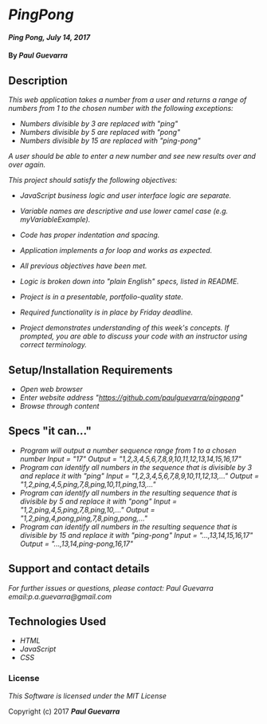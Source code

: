 # _PingPong_

#### _Ping Pong, July 14, 2017_

#### By _**Paul Guevarra**_

## Description

_This web application takes a number from a user and returns a range of numbers from 1 to the chosen number with the following exceptions:_

* _Numbers divisible by 3 are replaced with "ping"_
* _Numbers divisible by 5 are replaced with "pong"_
* _Numbers divisible by 15 are replaced with "ping-pong"_

_A user should be able to enter a new number and see new results over and over again._

_This project should satisfy the following objectives:_
* _JavaScript business logic and user interface logic are separate._

* _Variable names are descriptive and use lower camel case (e.g. myVariableExample)._

* _Code has proper indentation and spacing._

* _Application implements a for loop and works as expected._

* _All previous objectives have been met._

* _Logic is broken down into "plain English" specs, listed in README._

* _Project is in a presentable, portfolio-quality state._

* _Required functionality is in place by Friday deadline._

* _Project demonstrates understanding of this week's concepts. If prompted, you are able to discuss your code with an instructor using correct terminology._

## Setup/Installation Requirements

* _Open web browser_
* _Enter website address "https://github.com/paulguevarra/pingpong"_
* _Browse through content_

## Specs "it can..."

* _Program will output a number sequence range from 1 to a chosen number_
  _Input = "17"_
  _Output = "1,2,3,4,5,6,7,8,9,10,11,12,13,14,15,16,17"_
* _Program can identify all numbers in the sequence that is divisible by 3 and replace it with "ping"_
  _Input = "1,2,3,4,5,6,7,8,9,10,11,12,13,..."_
  _Output = "1,2,ping,4,5,ping,7,8,ping,10,11,ping,13,..."_
* _Program can identify all numbers in the resulting sequence that is divisible by 5 and replace it with "pong"_
  _Input = "1,2,ping,4,5,ping,7,8,ping,10,..."_
  _Output = "1,2,ping,4,pong,ping,7,8,ping,pong,..."_
* _Program can identify all numbers in the resulting sequence that is divisible by 15 and replace it with "ping-pong"_
  _Input = "...,13,14,15,16,17"_
  _Output = "...,13,14,ping-pong,16,17"_



## Support and contact details

_For further issues or questions, please contact: Paul Guevarra email:p.a.guevarra@gmail.com_

## Technologies Used

* _HTML_
* _JavaScript_
* _CSS_

### License

*This Software is licensed under the MIT License*

Copyright (c) 2017 **_Paul Guevarra_**
